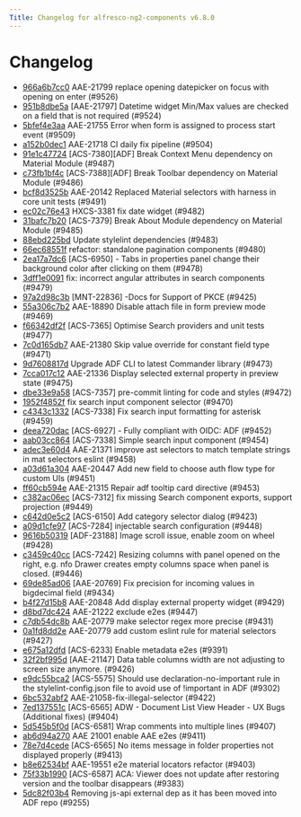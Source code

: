 ```yaml
---
Title: Changelog for alfresco-ng2-components v6.8.0
---
```


# Changelog

- [966a6b7cc0](https://github.com/Alfresco/alfresco-ng2-components/commit/966a6b7cc0) AAE-21799 replace opening datepicker on focus with opening on enter (#9526)
- [951b8dbe5a](https://github.com/Alfresco/alfresco-ng2-components/commit/951b8dbe5a) [AAE-21797] Datetime widget Min/Max values are checked on a field that is not required (#9524)
- [5bfef4e3aa](https://github.com/Alfresco/alfresco-ng2-components/commit/5bfef4e3aa) AAE-21755 Error when form is assigned to process start event (#9509)
- [a152b0dec1](https://github.com/Alfresco/alfresco-ng2-components/commit/a152b0dec1) AAE-21718 CI daily fix pipeline (#9504)
- [91e1c47724](https://github.com/Alfresco/alfresco-ng2-components/commit/91e1c47724) [ACS-7380][ADF] Break Context Menu dependency on Material Module (#9487)
- [c73fb1bf4c](https://github.com/Alfresco/alfresco-ng2-components/commit/c73fb1bf4c) [ACS-7388][ADF] Break Toolbar dependency on Material Module (#9486)
- [bcf8d3525b](https://github.com/Alfresco/alfresco-ng2-components/commit/bcf8d3525b) AAE-20142 Replaced Material selectors with harness in core unit tests (#9491)
- [ec02c76e43](https://github.com/Alfresco/alfresco-ng2-components/commit/ec02c76e43) HXCS-3381 fix date widget (#9482)
- [31bafc7b20](https://github.com/Alfresco/alfresco-ng2-components/commit/31bafc7b20) [ACS-7379] Break About Module dependency on Material Module (#9485)
- [88ebd225bd](https://github.com/Alfresco/alfresco-ng2-components/commit/88ebd225bd) Update stylelint dependencies (#9483)
- [66ec68551f](https://github.com/Alfresco/alfresco-ng2-components/commit/66ec68551f) refactor: standalone pagination components (#9480)
- [2ea17a7dc6](https://github.com/Alfresco/alfresco-ng2-components/commit/2ea17a7dc6) [ACS-6950] - Tabs in properties panel change their background color after clicking on them (#9478)
- [3dff1e0091](https://github.com/Alfresco/alfresco-ng2-components/commit/3dff1e0091) fix: incorrect angular attributes in search components (#9479)
- [97a2d98c3b](https://github.com/Alfresco/alfresco-ng2-components/commit/97a2d98c3b) [MNT-22836] -Docs for Support of PKCE (#9425)
- [55a306c7b2](https://github.com/Alfresco/alfresco-ng2-components/commit/55a306c7b2) AAE-18890 Disable attach file in form preview mode (#9469)
- [f66342df2f](https://github.com/Alfresco/alfresco-ng2-components/commit/f66342df2f) [ACS-7365] Optimise Search providers and unit tests (#9477)
- [7c0d165db7](https://github.com/Alfresco/alfresco-ng2-components/commit/7c0d165db7) AAE-21380 Skip value override for constant field type (#9471)
- [9d7608817d](https://github.com/Alfresco/alfresco-ng2-components/commit/9d7608817d) Upgrade ADF CLI to latest Commander library (#9473)
- [7cca017c12](https://github.com/Alfresco/alfresco-ng2-components/commit/7cca017c12) AAE-21336 Display selected external property in preview state (#9475)
- [dbe33e9a58](https://github.com/Alfresco/alfresco-ng2-components/commit/dbe33e9a58) [ACS-7357] pre-commit linting for code and styles (#9472)
- [1952f4852f](https://github.com/Alfresco/alfresco-ng2-components/commit/1952f4852f) fix search input component selector (#9470)
- [c4343c1332](https://github.com/Alfresco/alfresco-ng2-components/commit/c4343c1332) [ACS-7338] Fix search input formatting for asterisk (#9459)
- [deea720dac](https://github.com/Alfresco/alfresco-ng2-components/commit/deea720dac) [ACS-6927] - Fully compliant with OIDC: ADF (#9452)
- [aab03cc864](https://github.com/Alfresco/alfresco-ng2-components/commit/aab03cc864) [ACS-7338] Simple search input component (#9454)
- [adec3e60d4](https://github.com/Alfresco/alfresco-ng2-components/commit/adec3e60d4) AAE-21371 improve ast selectors to match template strings in mat selectors eslint (#9458)
- [a03d61a304](https://github.com/Alfresco/alfresco-ng2-components/commit/a03d61a304) AAE-20447 Add new field to choose auth flow type for custom UIs (#9451)
- [ff60cb594e](https://github.com/Alfresco/alfresco-ng2-components/commit/ff60cb594e) AAE-21315 Repair adf tooltip card directive (#9453)
- [c382ac06ec](https://github.com/Alfresco/alfresco-ng2-components/commit/c382ac06ec) [ACS-7312] fix missing Search component exports, support projection (#9449)
- [c642d0e5c2](https://github.com/Alfresco/alfresco-ng2-components/commit/c642d0e5c2) [ACS-6150] Add category selector dialog (#9423)
- [a09d1cfe97](https://github.com/Alfresco/alfresco-ng2-components/commit/a09d1cfe97) [ACS-7284] injectable search configuration (#9448)
- [9616b50319](https://github.com/Alfresco/alfresco-ng2-components/commit/9616b50319)  [ADF-23188] Image scroll issue, enable zoom on wheel (#9428)
- [c3459c40cc](https://github.com/Alfresco/alfresco-ng2-components/commit/c3459c40cc) [ACS-7242] Resizing columns with panel opened on the right, e.g. nfo Drawer creates empty columns space when panel is closed. (#9446)
- [69de85ad06](https://github.com/Alfresco/alfresco-ng2-components/commit/69de85ad06) [AAE-20769] Fix precision for incoming values in bigdecimal field (#9434)
- [b4f27d15b8](https://github.com/Alfresco/alfresco-ng2-components/commit/b4f27d15b8) AAE-20848 Add display external property widget (#9429)
- [d8bd7dc424](https://github.com/Alfresco/alfresco-ng2-components/commit/d8bd7dc424) AAE-21222 exclude e2es (#9447)
- [c7db54dc8b](https://github.com/Alfresco/alfresco-ng2-components/commit/c7db54dc8b) AAE-20779 make selector regex more precise (#9431)
- [0a1fd8dd2e](https://github.com/Alfresco/alfresco-ng2-components/commit/0a1fd8dd2e) AAE-20779 add custom eslint rule for material selectors (#9427)
- [e675a12dfd](https://github.com/Alfresco/alfresco-ng2-components/commit/e675a12dfd) [ACS-6233] Enable metadata e2es (#9391)
- [32f2bf995d](https://github.com/Alfresco/alfresco-ng2-components/commit/32f2bf995d) [AAE-21147] Data table columns width are not adjusting to screen size anymore. (#9426)
- [e9dc55bca2](https://github.com/Alfresco/alfresco-ng2-components/commit/e9dc55bca2) [ACS-5575] Should use declaration-no-important rule in the stylelint-config.json file to avoid use of !important in ADF (#9302)
- [6bc532abf2](https://github.com/Alfresco/alfresco-ng2-components/commit/6bc532abf2) AAE-21058-fix-illegal-selector (#9422)
- [7ed137551c](https://github.com/Alfresco/alfresco-ng2-components/commit/7ed137551c) [ACS-6565] ADW - Document List View Header - UX Bugs (Additional fixes) (#9404)
- [5d545b5f0d](https://github.com/Alfresco/alfresco-ng2-components/commit/5d545b5f0d) [ACS-6581] Wrap comments into multiple lines (#9407)
- [ab6d94a270](https://github.com/Alfresco/alfresco-ng2-components/commit/ab6d94a270) AAE 21001 enable AAE e2es (#9411)
- [78e7d4cede](https://github.com/Alfresco/alfresco-ng2-components/commit/78e7d4cede) [ACS-6565] No items message in folder properties not displayed properly (#9413)
- [b8e62534bf](https://github.com/Alfresco/alfresco-ng2-components/commit/b8e62534bf) AAE-19551 e2e material locators refactor (#9403)
- [75f33b1990](https://github.com/Alfresco/alfresco-ng2-components/commit/75f33b1990) [ACS-6587] ACA: Viewer does not update after restoring version and the toolbar disappears (#9383)
- [5dc82f03b4](https://github.com/Alfresco/alfresco-ng2-components/commit/5dc82f03b4) Removing js-api external dep as it has been moved into ADF repo (#9255)
